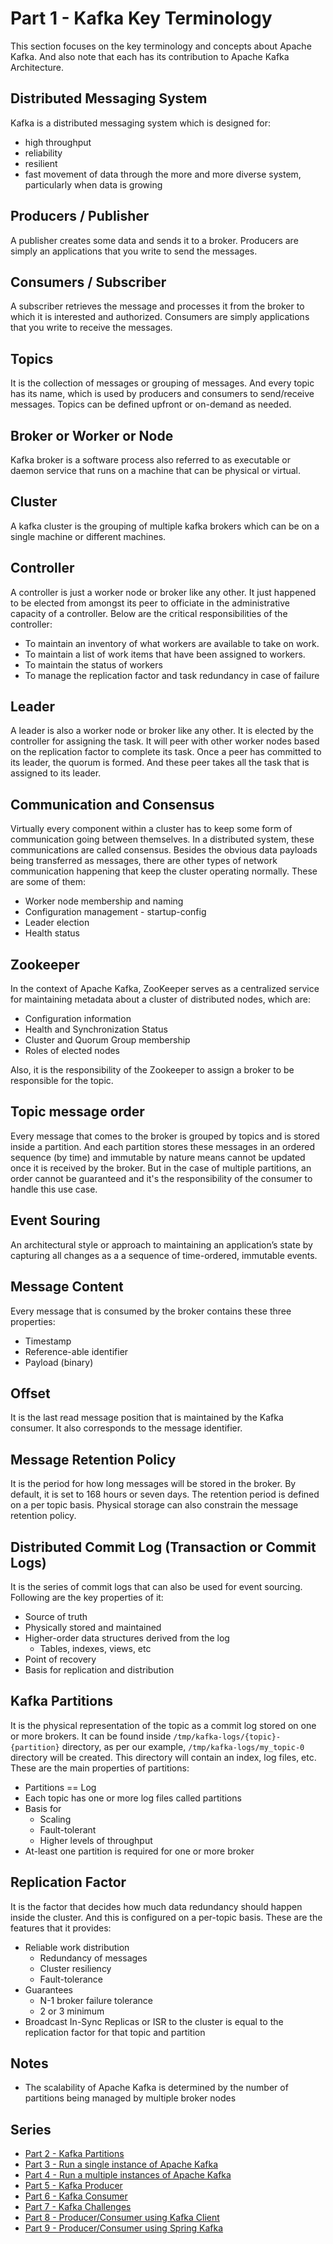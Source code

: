 # Part 1 - Kafka Key Terminology

This section focuses on the key terminology and concepts about Apache Kafka.
And also note that each has its contribution to Apache Kafka Architecture.

## Distributed Messaging System
Kafka is a distributed messaging system which is designed for:
- high throughput
- reliability
- resilient
- fast movement of data through the more and more diverse system, particularly when data is growing

## Producers / Publisher
A publisher creates some data and sends it to a broker. Producers are simply an applications
that you write to send the messages.

## Consumers / Subscriber
A subscriber retrieves the message and processes it from the broker to which
it is interested and authorized. Consumers are simply applications
that you write to receive the messages.

## Topics
It is the collection of messages or grouping of messages. And every topic has its name, which is used by producers and consumers to send/receive messages. Topics can
be defined upfront or on-demand as needed.

## Broker or Worker or Node
Kafka broker is a software process also referred to as executable or daemon service
that runs on a machine that can be physical or virtual.

## Cluster
A kafka cluster is the grouping of multiple kafka brokers which can be on a single machine or different machines.

## Controller
A controller is just a worker node or broker like any other. It just happened to be elected from amongst
its peer to officiate in the administrative capacity of a controller. Below are the critical responsibilities of
the controller:
- To maintain an inventory of what workers are available to take on work.
- To maintain a list of work items that have been assigned to workers.
- To maintain the status of workers
- To manage the replication factor and task redundancy in case of failure

## Leader
A leader is also a worker node or broker like any other. It is elected by the controller for assigning the task.
It will peer with other worker nodes based on the replication factor to complete its task. Once a peer has committed to its
leader, the quorum is formed. And these peer takes all the task that is assigned to its leader.

## Communication and Consensus
Virtually every component within a cluster has to keep some form of communication going between themselves.
In a distributed system, these communications are called consensus. Besides the obvious data payloads being transferred
as messages, there are other types of network communication happening that keep the cluster operating normally.
These are some of them:
- Worker node membership and naming
- Configuration management - startup-config
- Leader election
- Health status

## Zookeeper
In the context of Apache Kafka, ZooKeeper serves as a centralized service for maintaining metadata about a cluster
of distributed nodes, which are:
- Configuration information
- Health and Synchronization Status
- Cluster and Quorum Group membership
- Roles of elected nodes

Also, it is the responsibility of the Zookeeper to assign a broker to be responsible for the topic.

## Topic message order
Every message that comes to the broker is grouped by topics and is stored inside a partition.
And each partition stores these messages in an ordered sequence (by time) and immutable by nature means
cannot be updated once it is received by the broker. But in the case of multiple partitions, an order cannot be
guaranteed and it's the responsibility of the consumer to handle this use case.

## Event Souring
An architectural style or approach to maintaining an application’s state by capturing all changes as a
a sequence of time-ordered, immutable events.

## Message Content
Every message that is consumed by the broker contains these three properties:
- Timestamp
- Reference-able identifier
- Payload (binary)

## Offset
It is the last read message position that is maintained by the Kafka consumer. It also corresponds to
the message identifier.

## Message Retention Policy
It is the period for how long messages will be stored in the broker. By default, it is set to 168 hours or seven days.
The retention period is defined on a per topic basis. Physical storage can also constrain the message retention policy.

## Distributed Commit Log (Transaction or Commit Logs)
It is the series of commit logs that can also be used for event sourcing. Following are the key properties of it:
- Source of truth
- Physically stored and maintained
- Higher-order data structures derived from the log
  - Tables, indexes, views, etc
- Point of recovery
- Basis for replication and distribution

## Kafka Partitions
It is the physical representation of the topic as a commit log stored on one or more brokers. It can be found inside
`/tmp/kafka-logs/{topic}-{partition}` directory, as per our example, `/tmp/kafka-logs/my_topic-0` directory will be
created. This directory will contain an index, log files, etc. These are the main properties of partitions:
- Partitions == Log
- Each topic has one or more log files called partitions
- Basis for
  - Scaling
  - Fault-tolerant
  - Higher levels of throughput
- At-least one partition is required for one or more broker

## Replication Factor
It is the factor that decides how much data redundancy should happen inside the cluster.
And this is configured on a per-topic basis. These are the features that it provides:
- Reliable work distribution
  - Redundancy of messages
  - Cluster resiliency
  - Fault-tolerance
- Guarantees
  - N-1 broker failure tolerance
  - 2 or 3 minimum
- Broadcast In-Sync Replicas or ISR to the cluster is equal to the replication factor for that topic and partition

## Notes
- The scalability of Apache Kafka is determined by the number of partitions being managed by multiple broker nodes

## Series
- [Part 2 - Kafka Partitions](kafka-partitions.md)
- [Part 3 - Run a single instance of Apache Kafka](kafka-single-instance.md)
- [Part 4 - Run a multiple instances of Apache Kafka](kafka-multiple-instance.md)
- [Part 5 - Kafka Producer](kafka-producer.md)
- [Part 6 - Kafka Consumer](kafka-consumer.md)
- [Part 7 - Kafka Challenges](kafka-challenges.md)
- [Part 8 - Producer/Consumer using Kafka Client](kafka-client.md)
- [Part 9 - Producer/Consumer using Spring Kafka](spring-kafka.md)
